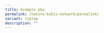 ```yaml
---
title: Example p&a
permalink: /nature-kakis-network/permalink/
variant: tiptap
description: ""
---
```

